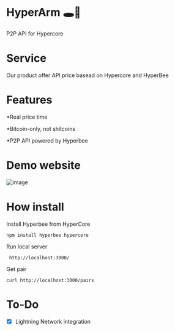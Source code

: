 # HyperArm 🕳️🥊

 P2P API for Hypercore 
 
# Service

Our product offer API price basead on Hypercore and HyperBee

# Features

*Real price time

*Bitcoin-only, not shitcoins

*P2P API powered by Hyperbee

# Demo website

![image](https://user-images.githubusercontent.com/83122757/227910229-23a84e4e-03d8-4bd9-be8d-97051adada0c.png)

# How install

Install Hyperbee from HyperCore

```
npm install hyperbee hypercore
```
Run local server

```
 http://localhost:3000/
```

Get pair 
```
curl http://localhost:3000/pairs
```

# To-Do

- [X] Lightning Network integration 
